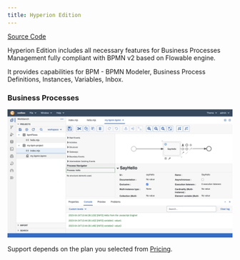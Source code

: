 ```yaml
---
title: Hyperion Edition
---
```


<div class="product-tag"><a href="https://github.com/codbex/codbex-hyperion" target="_blank">Source Code</a></div>

Hyperion Edition includes all necessary features for Business Processes Management fully compliant with BPMN v2 based on Flowable engine.

It provides capabilities for BPM - BPMN Modeler, Business Process Definitions, Instances, Variables, Inbox.

### Business Processes

<img class="screenshot" src="/images/features/bpm-perspective.png">

<br>

Support depends on the plan you selected from <a href="https://www.codbex.com/pricing/">Pricing</a>.

